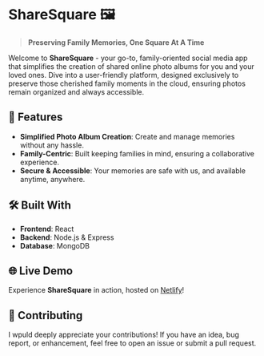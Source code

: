 # ShareSquare 🖼️

> **Preserving Family Memories, One Square At A Time**

Welcome to **ShareSquare** - your go-to, family-oriented social media app that simplifies the creation of shared online photo albums for you and your loved ones. Dive into a user-friendly platform, designed exclusively to preserve those cherished family moments in the cloud, ensuring photos remain organized and always accessible.

## 🌟 Features

- **Simplified Photo Album Creation**: Create and manage memories without any hassle.
- **Family-Centric**: Built keeping families in mind, ensuring a collaborative experience.
- **Secure & Accessible**: Your memories are safe with us, and available anytime, anywhere.

## 🛠️ Built With

- **Frontend**: React
- **Backend**: Node.js & Express
- **Database**: MongoDB

## 🌐 Live Demo

Experience **ShareSquare** in action, hosted on [Netlify](https://sharesquares.netlify.app)!

## 🤝 Contributing

I wpuld deeply appreciate your contributions! If you have an idea, bug report, or enhancement, feel free to open an issue or submit a pull request.